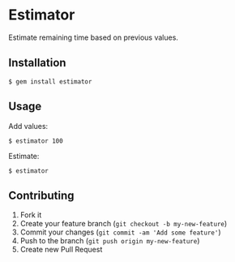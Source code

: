 # Estimator

Estimate remaining time based on previous values.


## Installation

    $ gem install estimator


## Usage

Add values:

    $ estimator 100

Estimate:

    $ estimator


## Contributing

1. Fork it
2. Create your feature branch (`git checkout -b my-new-feature`)
3. Commit your changes (`git commit -am 'Add some feature'`)
4. Push to the branch (`git push origin my-new-feature`)
5. Create new Pull Request
